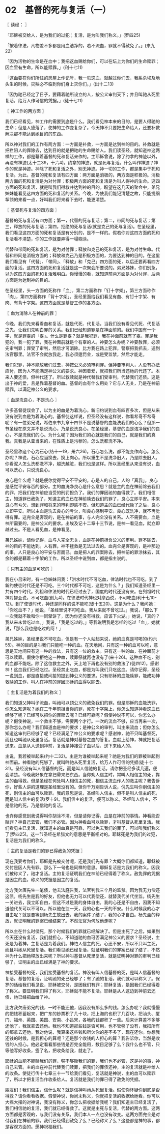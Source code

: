 # 02　基督的死与复活（一）



〖 读经： 〗

「耶稣被交给人，是为我们的过犯；复活，是为叫我们称义。」(罗四25)

「按着律法，凡物差不多都是用血洁净的，若不流血，罪就不得赦免了。」(来九22)

「因为活物的生命是在血中；我把这血赐给你们，可以在坛上为你们的生命赎罪；因血里有生命，所以能赎罪。」(利十七11)

「这血要在你们所住的房屋上作记号，我一见这血，就越过你们去，我系杀埃及地头生的时候，灾殃必不临到你们身上灭你们。」(出十二13)

「因为祂已经定了日子，要藉着祂所设立的人，按公义审判天下；并且叫祂从死里复活，给万人作可信的凭据。」(徒十七11)



〖 神工作的两方面 〗

我们已经看见，神工作的需要到底是什么。我们看见神本来的目的，是要人得祂的生命；但是人堕落了，使神的工作变复杂了，今天神不只要把生命给人，还要补救解决那不能达到祂目的的东西。

所以神对我们的工作有两方面：一方面是补救，一方面是达到神的目的。补救就是把拦阻人的罪除去，达到目的就是把祂的生命赐给人。我们读圣经，就知道神这两样的工作，都是藉着基督的死和复活来作的。主耶稣曾说，除了约拿的神迹以外，再没有神迹(太十二39，十六4)。约拿的神迹，就是死与复活。什么叫作神迹？神作的就是神迹。神除了死和复活之外，别无神迹。神一切的工作，都是集中于死和复活。为此，基督的死和复活有四方面：两方面是消极的，两方面是积极的。消极两方面的死和复活是为对付罪；积极两方面的死和复活是为叫人得神的生命。这四方面的死和复活，就是叫我们得救并达到神的目的。盼望在这几天的聚会中，弟兄姊妹能看见这四方面的死和复活的关系。今晚，为使我们能记清楚之故，只能提纲挈领的来看一点，好叫我们将来看下去时，能更清楚。



〖 基督死与复活的四方面 〗

基督的死与复活有四方面；第一，代替的死与复活；第二，带同的死与复活；第三，释放的死与复活；第四，拒绝的死与复活(就是克己的死与复活)。在圣经里，我们看见这四方面的死和复活是有分别的，是不一样的。假若你对这四方面的死和复活看不清楚，你的工作就要弄得一塌糊涂。

代替和带同的死和复活，是为对付罪；释放和克己的死和复活，是为对付生命。代替和带同是消极方面的；释放和克己乃是积极方面的，为要达到神的目的。在这里我们看见有「代替」、「带同」、「释放」和「克己」四方面的死，以后还要再看四方面的复活。这四方面的死和复活就是这一次聚会所要说的。弟兄姊妹，你们别急，以为这四方面的死和复活难明白。你慢慢的看，就知道前两方面是为对付罪，后两方面是为达到神的目的。

在圣经里，头一方面的死称作「血」，第二方面称作「钉十字架」，第三方面称作「肉」，第四方面称作「背十字架」。圣经里面给我们看见有血、有钉十字架、有肉、有背十字架。这四方面就是基督工作的各方面。



〖 血为消除人在神前的罪 〗

今晚，我们先来看看血和复活，就是代死、代复活。当我们没有看见代死、代复活之先，让我们先明白罪的关系。我们已经知道罪是在神面前的。我们中国有一个字，就是罪辜的「辜」。什么是罪辜？就是我犯罪，我在神面前就有了辜。罪是我犯的，我一犯了罪，我在神面前就是个有辜的人。神要怎么办呢？神要赦罪，必须先审判罪；罪受了审判，然后才可消除。比方我在路上犯罪，警察把我抓去，送到法官那里。法官不会就放我走，我必须邀罚金，或是受监禁，然后才能走。

我们犯罪，神不能放我们过去，神按公义必须审判罪。但神要审判人，人没有办法应付，因为人不能满足神公义的要求。神因着爱，就把我们所当还祂的代还了。本来人要还债，但神代还了。所以救赎就是神代替我们受审判，代替我们还债。这是出于神的爱，且是靠着基督的血。基督的血有什么用处？它与人无关，乃是在神前赎罪，以满足神公义的要求。



〖 血是洗良心，不是洗心 〗

许多基督徒误会了，以为主的血是为着洗心。新旧约说到血有四百多次，但是从来没有说到血是为着洗心的。基督徒这样说，但圣经没有这样说，你看希奇不希奇呢？有一位弟兄说，希伯来书九章十四节不是说基督的血能洗我们的心么？但那一节圣经在原文并不是说洗心，乃是说洗良心。在圣经里，基督的血是洁净我们的良心，不是洗我们的心。为什么呢？因为我们的心就是我们的自己，就是我们的真我。真我是从亚当来的，在性质上是污秽的，怎么洗都洗不净。

圣经里称这个心为石心(结十一19，卅六26)。石心怎么洗，都不能变作肉心。怎么办呢？神说，石心应当换去，换上肉心。所以重生不是洗净旧人，乃是除去旧人。你看泥人怎么洗都洗不净，越洗越脏，我们也是这样。所以圣经里从来没有说，血可以洗心，只说洗良心。

良心是什么呢？就是便你觉得平安不平安的。心是人的自己，人的「真我」。良心是感觉平安与否的部分。主的血洗净良心是什么意思？就是主的血在神前除去我们的罪，把我们在神前应当受的刑罚担负了。我们的罪因祂的血得救了。我们相信主，知道罪已赦免了，知道主的血已在神前赎去我们的罪了，良心立即平安。本来良心有亏欠，想到罪和将来的审判即感不安。但知道主的血已经代赎了之后，良心立即平安。所以主血是洗去良心的亏欠，叫良心感到平安。良心既洗净，就不再觉得有罪。这完全是客观的，是在神前的事，与人完全没有关系。人不需要血，血是神所需要的，是神公义的要求。出埃及记十二章十三节说，是神一看见血，就立即越过去。不是人看见血，是神看见。

弟兄姊妹，请你记得，血与人完全无关，血是在神前担负公义的审判。罪不除去，神的目的不能达到。人有罪，神不拯救是无法过去的。血完全是客观的，是神那边的事，人只是良心的平安与否而已。血是把人的罪案除去，把神前的罪涂抹去，其余的都是藉着十字架的工作。所以圣经中说到血，都是指主说的。



〖 只有主的血是可吃的 〗

我在小吕宋时，有一位姊妹问我：「洪水时代不可吃血，律法时代也不可吃，到了新约使徒时代还是不可吃。三个时代都不可吃，这是为什么？」我们知道圣经里一共有四个时代。列祖和律法的时代已经过去了，国度的时代还没有来。在列祖时代神对挪亚说，不可吃血(创九4)。在律法时代神也对摩西说，不可吃血(利十七10-12)。到了使徒时代，神还是同样的说不能吃(徒十五20)。这是为什么？我问她：「你吃血不？」她说，「圣经里说不可吃血。我从来就不曾吃过。」我说，「那么下一次我就不敢和你一同擘饼了，因为你还没有得救，应该下火湖。」她说，「真的？我从来未曾吃过血。」我说，「我是吃过的。」等我说明我是怎样的吃过「血」，她就说，「那么我也是吃过的阿！」

弟兄姊妹，圣经里说不可吃血，但是有一个人站起来说，祂的血真是可喝的(约六55)。神的目的是叫我们只能吃一种的血。在天地间，只有这一种的血可以吃，意思是天地间只有这一种的救法，只有这一位的救主。只有这一种的血，在神面前才可以赎罪。假使你拒绝这一种血，赎罪祭就再也没有了(来十26)。这种血不吃，别的血都不能吃。除了这位救主之外，天上地下再也没有别的救法了(徒四12)。感谢神！这血我们已经吃过。圣经禁止吃血，都是为叫我们只吃这血。请你记得，圣经一说到血，都是直接或间接的提到神公义的要求。只有耶稣的血能赎罪，能成功神救赎的工作，叫人在神前的罪因耶稣的血得以除去。



〖 主复活是为着我们的称义 〗

我们知道父神叫子流血，叫祂可以顶公义的赦免我们的罪。但是耶稣的血能洗罪，你怎么知道呢？祂在二千年前担当你的罪，死在十字架上，你怎么知道神看这血已经够了呢？已经可以把你的罪赎去呢？已经可靠呢？假使神说不可以，你怎么办呢？假使神说，一个救主不够，需要两个才行。一次的流血不够，应当再来一次，那你怎么办呢？我们知道血是神的要求；是神公义的审判，叫主来流血；但你怎么知道这审判已经够了呢？已经满足了神公义的要求呢？感谢神，祂不只叫基督死，而且也叫祂从死里复活。复活就是神对基督之血的答复。血献上给神，神就把复活送来。血是从人送到神前，复活是神接受了血以后，送下来给人的。

主说，我若被举起来(约十二32)。主是为谁被举起来呢？祂是为我们的罪被举起到神面前。神看祂的死够了，就叫吽祂从死里复活，给万人作可信的凭据(徒十七31)。圣经没有叫人信基督的死，而是叫人信祂的复活。请你把圣经多读几遍，便会清楚。今晚我好象在拿扫帚来扫东西。当你劝人信主时，常叫人相信主的死，靠主的血得救。但是圣经在何处叫人相信主的死，相信主流血作人的救主呢？我告诉你，好些人讲的道理是圣经里没有的。但你千万别告诉人说，倪先生叫你别信主的死，别信主的血可以赎罪。我的意思是说，圣经叫人信主，但不是叫人信主的死，而是叫人信主的复活(罗十9)。我们信主的复活，便可以称义。圣经叫人信主，不是信祂的死，乃是信祂的复活。

也许你感觉到我说得叫你胡涂不清。但是请你记得，血是在神前的事情。神看能否赎罪？神自己去管，我们不必管。因为神看血可以赎罪，才叫基督从死里复活。我们看见主已复活，就知道主的血真是可靠，可以免去我们的罪了，可以叫我们称义了(罗四25)。这一节圣经在希腊文的意思是平衡相对的。耶稣死是为我们的过犯，复活是为我们的称义。



〖 主的复活是我们的罪已得赦免的凭据 〗

现在我要考你们，耶稣是先被交付呢，还是我们先有罪？大概你们都知道，耶稣被交付是因人先有罪。那么下一句也是同样的意思。耶稣复活是为我们的称义。因我们被称义了，祂才复活。主的复活证明我们在神前已经得着了称义。赦免罪的凭据是因主的血，称义的凭据是因主的复活。

比方我欠唐先生一笔债，他去法庭告我，法官判我三个月的监禁。因为我无力偿还这债，杨先生是我的好友，但他也无力可以代我偿还，就替我代关代坐监。杨先生一关进去，我立即自由，但这不过是我的身体自由，我的心还是不自由，因我不知道他代关可以不可以。所以他在监一天，我的心也一天的不安。什么时候我的心才自由呢？就是要等到杨先生放出去，我的案件了结了，我的心才自由。杨先圭的释放，就证明我的罪案已经结束了。不然法官为何放他走呢？

所以主在什么时侯死，那个时候我们的罪就已经解决了。但是主死了之后，如果到今天还没有复活，我们就担心，不知道祂的血可否满足神公义的要求？圣经说，主死是为着神，主复活是为着我们。神怕人信主的死，心还不安，所以不只叫主死，而且叫祂从死里复活。我们看见祂已经复活，就证明我们的罪案已经了结了，不然神为什么把祂释放出来呢？所以神叫基督从死里复活，就是证明神对罪的审判已经够了，证明主的血已经满是了神的要求。

神接受基督的死，我们接受基督的复活。神没有叫人信基督的死，是叫人信基督的复活。基督的复活，证明祂的死已经够了；有了祂的复活，我们就可以称义了。保罗的话给我们看见说，耶稣被交付，是因我们有罪；耶稣复活，是因我们已经得着了称义。要显明我们得了称义，耶稣就不能不复活。耶稣是从人这边到神前去还债，祂已经把血给了神。

比方我欠唐弟兄的钱，一时不能还他，因我没有那么多的钱。怎么办呢？我就慢慢的把钱积蓄起来，把广东的钞票积了几十块，把上海的也积了几百块，把汕头、厦门、福州、英国、美国、安南、小吕宋，各地的钱都积了一些。后来计算差不多够还他了，我就拿去还他。我也不知道那些钱是否可用，也不管够了没有，我把所有的都拿去还他。我对他说，我算来这些钱和所欠你的差不多了，现在还你。你想我还钱的时候，是我担心的算呢？还是那个收钱的人担心的算？我告诉你，当然是收钱的人担心。他必定看看那些钱是否完全能用，数目足够了么？我什么也不管，只等他写好收条，签了名，把收条给我，就走了。

耶稣的血能不能赎我们的罪，够不够赎我们的罪，我们也不必管，这是神的事，神自己去管。主的血在神前代替我们赎罪，把我们的罪债还神，主的复活就是神给人的收条。使徒行传十七章三十一节给我们看见，复活就是神说，主的血可以赎罪了，所以才把复活当作收条给人。复活就是我们的罪已得了赦免的凭据。

朋友们！我们信主，信什么呢？就是信神叫祂从死里复活。假使你怀疑你到底是否得救？请你看看收据。假使神说，你尚未称义，你就把复活的收据给祂看。你可以大摇大摆的对神说，我没有称义，你怎么把收据给我呢？我们知道主已经复活了，我们相信祂的复活，我们就已经得救了。这就是主死与复活，代替的两方面。这两方面都是客观的，与我们没有关系，我们本人一点也没有改变。这两方面完全是对付我们在神前的罪。我们已经得到赦免了么？已经称义了么？这些都是神的事，都是客观方面的。愿神祝福我们。

